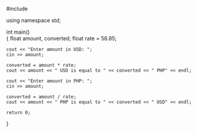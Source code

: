 #include <iostream>

using namespace std;

int main()  
{
	float amount, converted;
	float rate = 56.85;
	
	cout << "Enter amount in USD: ";
	cin >> amount;
	
	converted = amount * rate;
	cout << amount << " USD is equal to " << converted << " PHP" << endl;
	
	cout << "Enter amount in PHP: ";
	cin >> amount;
	
	converted = amount / rate;
	cout << amount << " PHP is equal to " << converted << " USD" << endl;
	
	return 0;
}
